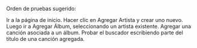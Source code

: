 Orden de pruebas sugerido:

Ir a la página de inicio.
Hacer clic en Agregar Artista y crear uno nuevo.
Luego ir a Agregar Álbum, seleccionando un artista existente.
Agregar una canción asociada a un álbum.
Probar el buscador escribiendo parte del título de una canción agregada.




